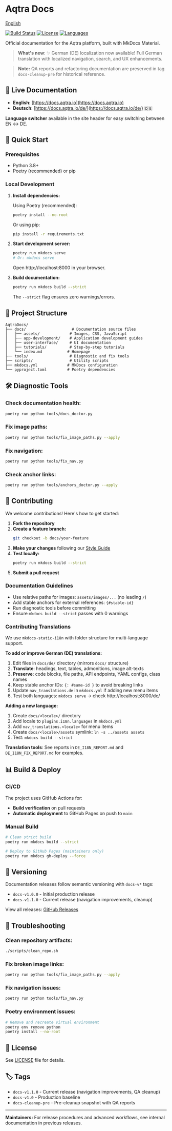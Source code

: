 # Aqtra Docs

[English](./README.md)

[![Build Status](https://img.shields.io/github/actions/workflow/status/Fershtater/AqtraDocs/docs-quality.yml?branch=main)](https://github.com/Fershtater/AqtraDocs/actions)
[![License](https://img.shields.io/github/license/Fershtater/AqtraDocs)](LICENSE)
[![Languages](https://img.shields.io/badge/languages-EN%20%7C%20DE-blue)](https://docs.aqtra.io)

Official documentation for the Aqtra platform, built with MkDocs Material.

> **What's new**: ✨ German (DE) localization now available! Full German translation with localized navigation, search, and UX enhancements.

> **Note:** QA reports and refactoring documentation are preserved in tag `docs-cleanup-pre` for historical reference.

## 📖 Live Documentation

- **English**: [https://docs.aqtra.io](https://docs.aqtra.io)
- **Deutsch**: [https://docs.aqtra.io/de/](https://docs.aqtra.io/de/) 🇩🇪

**Language switcher** available in the site header for easy switching between EN ↔ DE.

## 🚀 Quick Start

### Prerequisites

- Python 3.8+
- Poetry (recommended) or pip

### Local Development

1. **Install dependencies:**

   Using Poetry (recommended):

   ```bash
   poetry install --no-root
   ```

   Or using pip:

   ```bash
   pip install -r requirements.txt
   ```

2. **Start development server:**

   ```bash
   poetry run mkdocs serve
   # Or: mkdocs serve
   ```

   Open http://localhost:8000 in your browser.

3. **Build documentation:**

   ```bash
   poetry run mkdocs build --strict
   ```

   The `--strict` flag ensures zero warnings/errors.

## 📁 Project Structure

```
AqtraDocs/
├── docs/                    # Documentation source files
│   ├── assets/             # Images, CSS, JavaScript
│   ├── app-development/    # Application development guides
│   ├── user-interface/     # UI documentation
│   ├── tutorials/          # Step-by-step tutorials
│   └── index.md           # Homepage
├── tools/                  # Diagnostic and fix tools
├── scripts/                # Utility scripts
├── mkdocs.yml             # MkDocs configuration
└── pyproject.toml         # Poetry dependencies
```

## 🛠️ Diagnostic Tools

### Check documentation health:

```bash
poetry run python tools/docs_doctor.py
```

### Fix image paths:

```bash
poetry run python tools/fix_image_paths.py --apply
```

### Fix navigation:

```bash
poetry run python tools/fix_nav.py
```

### Check anchor links:

```bash
poetry run python tools/anchors_doctor.py --apply
```

## 🤝 Contributing

We welcome contributions! Here's how to get started:

1. **Fork the repository**
2. **Create a feature branch:**
   ```bash
   git checkout -b docs/your-feature
   ```
3. **Make your changes** following our [Style Guide](STYLEGUIDE_DOCS.md)
4. **Test locally:**
   ```bash
   poetry run mkdocs build --strict
   ```
5. **Submit a pull request**

### Documentation Guidelines

- Use relative paths for images: `assets/images/...` (no leading `/`)
- Add stable anchors for external references: `{#stable-id}`
- Run diagnostic tools before committing
- Ensure `mkdocs build --strict` passes with 0 warnings

### Contributing Translations

We use `mkdocs-static-i18n` with folder structure for multi-language support.

**To add or improve German (DE) translations:**

1. Edit files in `docs/de/` directory (mirrors `docs/` structure)
2. **Translate**: headings, text, tables, admonitions, image alt-texts
3. **Preserve**: code blocks, file paths, API endpoints, YAML configs, class names
4. Keep stable anchor IDs: `{: #same-id }` to avoid breaking links
5. Update `nav_translations.de` in `mkdocs.yml` if adding new menu items
6. Test both languages: `mkdocs serve` → check http://localhost:8000/de/

**Adding a new language:**

1. Create `docs/<locale>/` directory
2. Add locale to `plugins.i18n.languages` in `mkdocs.yml`
3. Add `nav_translations.<locale>` for menu items
4. Create `docs/<locale>/assets` symlink: `ln -s ../assets assets`
5. Test: `mkdocs build --strict`

**Translation tools**: See reports in `DE_I18N_REPORT.md` and `DE_I18N_FIX_REPORT.md` for examples.

## 📊 Build & Deploy

### CI/CD

The project uses GitHub Actions for:

- **Build verification** on pull requests
- **Automatic deployment** to GitHub Pages on push to `main`

### Manual Build

```bash
# Clean strict build
poetry run mkdocs build --strict

# Deploy to GitHub Pages (maintainers only)
poetry run mkdocs gh-deploy --force
```

## 📝 Versioning

Documentation releases follow semantic versioning with `docs-v*` tags:

- `docs-v1.0.0` - Initial production release
- `docs-v1.1.0` - Current release (navigation improvements, cleanup)

View all releases: [GitHub Releases](https://github.com/Fershtater/AqtraDocs/releases)

## 🔧 Troubleshooting

### Clean repository artifacts:

```bash
./scripts/clean_repo.sh
```

### Fix broken image links:

```bash
poetry run python tools/fix_image_paths.py --apply
```

### Fix navigation issues:

```bash
poetry run python tools/fix_nav.py
```

### Poetry environment issues:

```bash
# Remove and recreate virtual environment
poetry env remove python
poetry install --no-root
```

## 📄 License

See [LICENSE](LICENSE) file for details.

## 🏷️ Tags

- `docs-v1.1.0` - Current release (navigation improvements, QA cleanup)
- `docs-v1.0` - Production baseline
- `docs-cleanup-pre` - Pre-cleanup snapshot with QA reports

---

**Maintainers:** For release procedures and advanced workflows, see internal documentation in previous releases.
